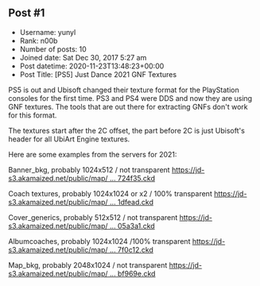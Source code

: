 ## Post #1
- Username: yunyl
- Rank: n00b
- Number of posts: 10
- Joined date: Sat Dec 30, 2017 5:27 am
- Post datetime: 2020-11-23T13:48:23+00:00
- Post Title: [PS5] Just Dance 2021 GNF Textures

PS5 is out and Ubisoft changed their texture format for the PlayStation consoles for the first time. PS3 and PS4 were DDS and now they are using GNF textures. The tools that are out there for extracting GNFs don't work for this format. 

The textures start after the 2C offset, the part before 2C is just Ubisoft's header for all UbiArt Engine textures.

Here are some examples from the servers for 2021:

Banner_bkg, probably 1024x512 / not transparent
[https://jd-s3.akamaized.net/public/map/ ... 724f35.ckd](https://jd-s3.akamaized.net/public/map/365/ps5/365_banner_bkg.tga.ckd/931b4383e40cff19bf381c2d61724f35.ckd)

Coach textures, probably 1024x1024 or x2 / 100% transparent
[https://jd-s3.akamaized.net/public/map/ ... 1dfead.ckd](https://jd-s3.akamaized.net/public/map/365/ps5/365_Coach_1.tga.ckd/1a0cebcd9f6cbf9ffba6dd609d1dfead.ckd)

Cover_generics, probably 512x512 / not transparent
[https://jd-s3.akamaized.net/public/map/ ... 05a3a1.ckd](https://jd-s3.akamaized.net/public/map/365/ps5/365_Cover_Generic.tga.ckd/cc9330a4977903dd37b7d450d005a3a1.ckd)

Albumcoaches, probably 1024x1024 /100% transparent
[https://jd-s3.akamaized.net/public/map/ ... 7f0c12.ckd](https://jd-s3.akamaized.net/public/map/365/ps5/365_Cover_AlbumCoach.tga.ckd/4359bec582c29a4a28bcc7a1bb7f0c12.ckd)

Map_bkg, probably 2048x1024 / not transparent
[https://jd-s3.akamaized.net/public/map/ ... bf969e.ckd](https://jd-s3.akamaized.net/public/map/365/ps5/365_map_bkg.tga.ckd/7fbfc214332e35eaa987469e5abf969e.ckd)
